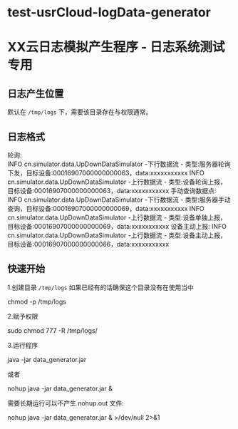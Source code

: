 # test-usrCloud-logData-generator
# XX云日志模拟产生程序 - 日志系统测试专用

## 日志产生位置
  默认在 `/tmp/logs` 下，需要该目录存在与权限通常。

## 日志格式
  轮询:  
    INFO  cn.simulator.data.UpDownDataSimulator -下行数据流 - 类型:服务器轮询下发，目标设备:00016907000000000063，data:xxxxxxxxxxx
    INFO  cn.simulator.data.UpDownDataSimulator -上行数据流 - 类型:设备轮询上报，目标设备:00016907000000000063，data:xxxxxxxxxxx
  手动查询数据点:
    INFO  cn.simulator.data.UpDownDataSimulator -下行数据流 - 类型:服务器手动查询，目标设备:00016907000000000069，data:xxxxxxxxxxx
    INFO  cn.simulator.data.UpDownDataSimulator -上行数据流 - 类型:设备单独上报，目标设备:00016907000000000069，data:xxxxxxxxxxx
  设备主动上报:
    INFO  cn.simulator.data.UpDownDataSimulator -上行数据流 - 类型:设备主动上报，目标设备:00016907000000000066，data:xxxxxxxxxxx

## 快速开始

1.创建目录 `/tmp/logs` 如果已经有的话确保这个目录没有在使用当中
  
  chmod -p /tmp/logs
  
2.赋予权限

  sudo chmod 777 -R /tmp/logs/
  
3.运行程序

  java -jar data_generator.jar
  
  或者
  
  nohup java -jar data_generator.jar &
  
  需要长期运行可以不产生 nohup.out 文件:
  
  nohup java -jar data_generator.jar & >/dev/null 2>&1
 

